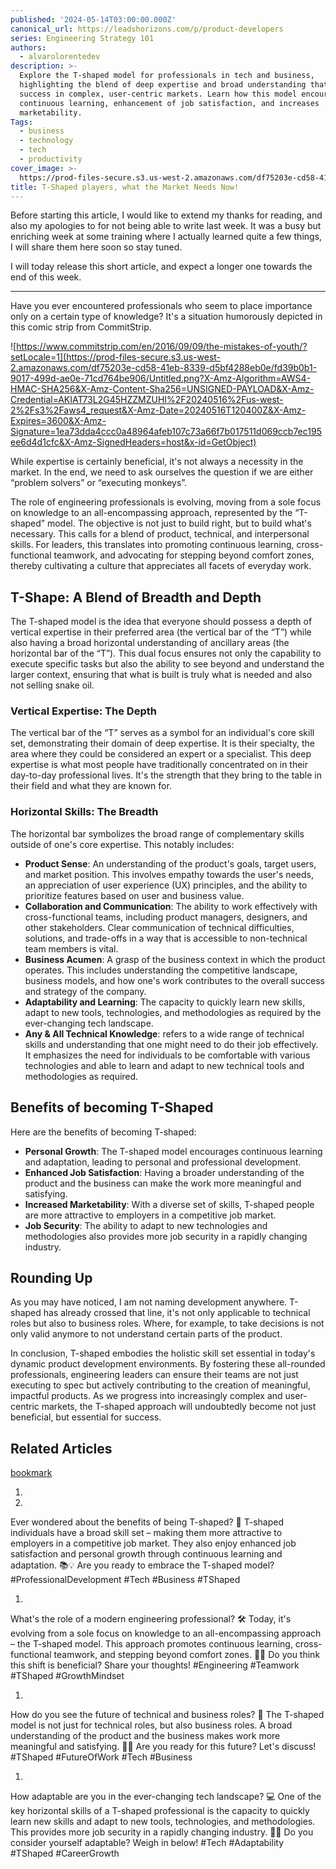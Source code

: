 ```yaml
---
published: '2024-05-14T03:00:00.000Z'
canonical_url: https://leadshorizons.com/p/product-developers
series: Engineering Strategy 101
authors:
  - alvarolorentedev
description: >-
  Explore the T-shaped model for professionals in tech and business,
  highlighting the blend of deep expertise and broad understanding that fosters
  success in complex, user-centric markets. Learn how this model encourages
  continuous learning, enhancement of job satisfaction, and increases
  marketability.
Tags:
  - business
  - technology
  - tech
  - productivity
cover_image: >-
  https://prod-files-secure.s3.us-west-2.amazonaws.com/df75203e-cd58-41eb-8339-d5bf4288eb0e/2ca7b332-0030-45ac-85c1-d5d3df157491/bearly-generated-image-NKDTDS.png?X-Amz-Algorithm=AWS4-HMAC-SHA256&X-Amz-Content-Sha256=UNSIGNED-PAYLOAD&X-Amz-Credential=AKIAT73L2G45HZZMZUHI%2F20240516%2Fus-west-2%2Fs3%2Faws4_request&X-Amz-Date=20240516T120359Z&X-Amz-Expires=3600&X-Amz-Signature=f11dc96eaebcdd5619e319f3bb3b41126676492fe25c179159d1c63608fba8f3&X-Amz-SignedHeaders=host&x-id=GetObject
title: T-Shaped players, what the Market Needs Now!
---
```


Before starting this article, I would like to extend my thanks for reading, and also my apologies to for not being able to write last week. It was a busy but enriching week at some training where I actually learned quite a few things, I will share them here soon so stay tuned. 

I will today release this short article, and expect a longer one towards the end of this week.


---


Have you ever encountered professionals who seem to place importance only on a certain type of knowledge? It's a situation humorously depicted in this comic strip from CommitStrip.


![https://www.commitstrip.com/en/2016/09/09/the-mistakes-of-youth/?setLocale=1](https://prod-files-secure.s3.us-west-2.amazonaws.com/df75203e-cd58-41eb-8339-d5bf4288eb0e/fd39b0b1-9017-499d-ae0e-71cd764be906/Untitled.png?X-Amz-Algorithm=AWS4-HMAC-SHA256&X-Amz-Content-Sha256=UNSIGNED-PAYLOAD&X-Amz-Credential=AKIAT73L2G45HZZMZUHI%2F20240516%2Fus-west-2%2Fs3%2Faws4_request&X-Amz-Date=20240516T120400Z&X-Amz-Expires=3600&X-Amz-Signature=1ea73dda4ccc0a48964afeb107c73a66f7b017511d069ccb7ec195ee6d4d1cfc&X-Amz-SignedHeaders=host&x-id=GetObject)


While expertise is certainly beneficial, it's not always a necessity in the market.  In the end, we need to ask ourselves the question if we are either “problem solvers” or “executing monkeys”.


The role of engineering professionals is evolving, moving from a sole focus on knowledge to an all-encompassing approach, represented by the “T-shaped” model. The objective is not just to build right, but to build what's necessary. This calls for a blend of product, technical, and interpersonal skills.
For leaders, this translates into promoting continuous learning, cross-functional teamwork, and advocating for stepping beyond comfort zones, thereby cultivating a culture that appreciates all facets of everyday work.


## T-Shape: A Blend of Breadth and Depth


The T-shaped model is the idea that everyone should possess a depth of vertical expertise in their preferred area (the vertical bar of the “T”) while also having a broad horizontal understanding of ancillary areas (the horizontal bar of the “T”). 
This dual focus ensures not only the capability to execute specific tasks but also the ability to see beyond and understand the larger context, ensuring that what is built is truly what is needed and also not selling snake oil.


### Vertical Expertise: The Depth


The vertical bar of the “T” serves as a symbol for an individual's core skill set, demonstrating their domain of deep expertise. It is their specialty, the area where they could be considered an expert or a specialist. 
This deep expertise is what most people have traditionally concentrated on in their day-to-day professional lives. It's the strength that they bring to the table in their field and what they are known for.


### Horizontal Skills: The Breadth


The horizontal bar symbolizes the broad range of complementary skills outside of one's core expertise. This notably includes:

- **Product Sense**: An understanding of the product's goals, target users, and market position. This involves empathy towards the user's needs, an appreciation of user experience (UX) principles, and the ability to prioritize features based on user and business value.
- **Collaboration and Communication**: The ability to work effectively with cross-functional teams, including product managers, designers, and other stakeholders. Clear communication of technical difficulties, solutions, and trade-offs in a way that is accessible to non-technical team members is vital.
- **Business Acumen**: A grasp of the business context in which the product operates. This includes understanding the competitive landscape, business models, and how one's work contributes to the overall success and strategy of the company.
- **Adaptability and Learning**: The capacity to quickly learn new skills, adapt to new tools, technologies, and methodologies as required by the ever-changing tech landscape.
- **Any & All Technical Knowledge**: refers to a wide range of technical skills and understanding that one might need to do their job effectively. It emphasizes the need for individuals to be comfortable with various technologies and able to learn and adapt to new technical tools and methodologies as required.

## Benefits of becoming T-Shaped


Here are the benefits of becoming T-shaped:

- **Personal Growth**: The T-shaped model encourages continuous learning and adaptation, leading to personal and professional development.
- **Enhanced Job Satisfaction**: Having a broader understanding of the product and the business can make the work more meaningful and satisfying.
- **Increased Marketability**: With a diverse set of skills, T-shaped people are more attractive to employers in a competitive job market.
- **Job Security**: The ability to adapt to new technologies and methodologies also provides more job security in a rapidly changing industry.

## Rounding Up


As you may have noticed, I am not naming development anywhere. T-shaped has already crossed that line, it's not only applicable to technical roles but also to business roles. Where, for example, to take decisions is not only valid anymore to not understand certain parts of the product.


In conclusion, T-shaped embodies the holistic skill set essential in today's dynamic product development environments. By fostering these all-rounded professionals, engineering leaders can ensure their teams are not just executing to spec but actively contributing to the creation of meaningful, impactful products. As we progress into increasingly complex and user-centric markets, the T-shaped approach will undoubtedly become not just beneficial, but essential for success.


## Related Articles


[bookmark](https://leadshorizons.com/p/the-future-of-teams-crossfunctional-and-t-shaped)

1. 
1. 

Ever wondered about the benefits of being T-shaped? 🚀
T-shaped individuals have a broad skill set – making them more attractive to employers in a competitive job market. They also enjoy enhanced job satisfaction and personal growth through continuous learning and adaptation. 📚💡
Are you ready to embrace the T-shaped model?
#ProfessionalDevelopment #Tech #Business #TShaped

1. 

What's the role of a modern engineering professional? 🛠️
Today, it's evolving from a sole focus on knowledge to an all-encompassing approach – the T-shaped model. This approach promotes continuous learning, cross-functional teamwork, and stepping beyond comfort zones. 👥🌟
Do you think this shift is beneficial? Share your thoughts!
#Engineering #Teamwork #TShaped #GrowthMindset

1. 

How do you see the future of technical and business roles? 🌅
The T-shaped model is not just for technical roles, but also business roles. A broad understanding of the product and the business makes work more meaningful and satisfying. 🏢💪
Are you ready for this future? Let's discuss!
#TShaped #FutureOfWork #Tech #Business

1. 

How adaptable are you in the ever-changing tech landscape? 💻
One of the key horizontal skills of a T-shaped professional is the capacity to quickly learn new skills and adapt to new tools, technologies, and methodologies. This provides more job security in a rapidly changing industry. 💼🔄
Do you consider yourself adaptable? Weigh in below!
#Tech #Adaptability #TShaped #CareerGrowth

